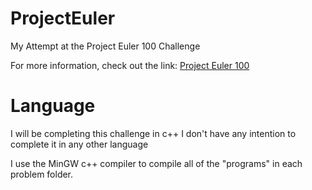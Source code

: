 # ProjectEuler
My Attempt at the Project Euler 100 Challenge

For more information, check out the link:
<a href="https://www.freecodecamp.org/news/projecteuler100-coding-challenge-competitive-programming/">Project Euler 100</a>

<h1>Language</h1>
I will be completing this challenge in c++
I don't have any intention to complete it in any other language

I use the MinGW c++ compiler to compile all of the "programs" in each problem folder.
